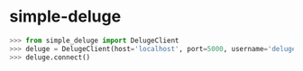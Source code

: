 # simple-deluge

```python
>>> from simple_deluge import DelugeClient
>>> deluge = DelugeClient(host='localhost', port=5000, username='deluge_user', password='pword')
>>> deluge.connect()
```
